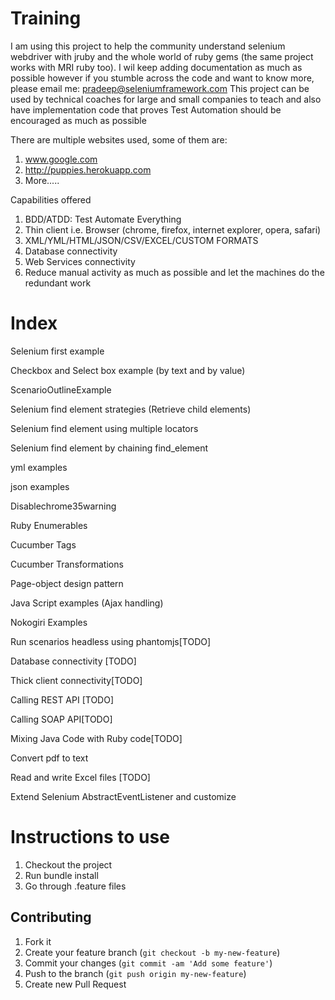 Training
========

I am using this project to help the community understand selenium webdriver with jruby
and the whole world of ruby gems (the same project works with MRI ruby too). I wil keep adding documentation as much as possible
however if you stumble across the code and want to know more, please email me: pradeep@seleniumframework.com
This project can be used by technical coaches for large and small companies to teach and also have
implementation code that proves Test Automation should be encouraged as much as possible

There are multiple websites used, some of them are:

1) www.google.com
2) http://puppies.herokuapp.com
3) More.....


Capabilities offered

1) BDD/ATDD: Test Automate Everything
2) Thin client i.e. Browser (chrome, firefox, internet explorer, opera, safari)
3) XML/YML/HTML/JSON/CSV/EXCEL/CUSTOM FORMATS
4) Database connectivity
5) Web Services connectivity
6) Reduce manual activity as much as possible and let the machines do the redundant work

Index
===============
Selenium first example

Checkbox and Select box example (by text and by value)

ScenarioOutlineExample

Selenium find element strategies (Retrieve child elements)

Selenium find element using multiple locators

Selenium find element by chaining find_element

yml examples

json examples

Disablechrome35warning

Ruby Enumerables

Cucumber Tags

Cucumber Transformations

Page-object design pattern

Java Script examples (Ajax handling)

Nokogiri Examples

Run scenarios headless using phantomjs[TODO]

Database connectivity [TODO]

Thick client connectivity[TODO]

Calling REST API [TODO]

Calling SOAP API[TODO]

Mixing Java Code with Ruby code[TODO]

Convert pdf to text

Read and write Excel files [TODO]

Extend Selenium AbstractEventListener and customize


Instructions to use
=====================

1) Checkout the project
2) Run bundle install
3) Go through .feature files


## Contributing

1. Fork it
2. Create your feature branch (`git checkout -b my-new-feature`)
3. Commit your changes (`git commit -am 'Add some feature'`)
4. Push to the branch (`git push origin my-new-feature`)
5. Create new Pull Request